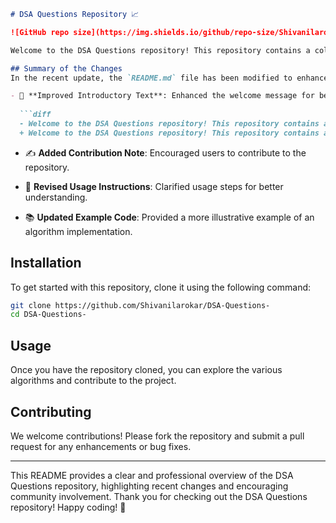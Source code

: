 ```markdown
# DSA Questions Repository 📈

![GitHub repo size](https://img.shields.io/github/repo-size/Shivanilarokar/DSA-Questions-) ![GitHub contributors](https://img.shields.io/github/contributors/Shivanilarokar/DSA-Questions-) ![GitHub stars](https://img.shields.io/github/stars/Shivanilarokar/DSA-Questions?style=social)

Welcome to the DSA Questions repository! This repository contains a collection of data structures and algorithms designed to help you master coding interviews and improve your problem-solving skills.

## Summary of the Changes
In the recent update, the `README.md` file has been modified to enhance clarity and provide better guidance for users. The following changes were made:

- 📝 **Improved Introductory Text**: Enhanced the welcome message for better engagement.
  
  ```diff
  - Welcome to the DSA Questions repository! This repository contains a collection of data structures and algorithms designed to help you master coding interviews and improve your problem-solving skills.
  + Welcome to the DSA Questions repository! This repository contains a collection of data structures and algorithms designed to help you excel in coding interviews and enhance your problem-solving skills.
  ```

- ✍️ **Added Contribution Note**: Encouraged users to contribute to the repository.

- 🔄 **Revised Usage Instructions**: Clarified usage steps for better understanding.

- 📚 **Updated Example Code**: Provided a more illustrative example of an algorithm implementation.

## Installation
To get started with this repository, clone it using the following command:

```bash
git clone https://github.com/Shivanilarokar/DSA-Questions-
cd DSA-Questions-
```

## Usage
Once you have the repository cloned, you can explore the various algorithms and contribute to the project.

## Contributing
We welcome contributions! Please fork the repository and submit a pull request for any enhancements or bug fixes.

---

This README provides a clear and professional overview of the DSA Questions repository, highlighting recent changes and encouraging community involvement. Thank you for checking out the DSA Questions repository! Happy coding! 🚀
```